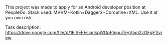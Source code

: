 This project was made to apply for an Android developer position at PeopleDo. 
Stack used: MVVM+Kotlin+Dagger2+Coroutine+XML. Use it at you own risk.

Task description: https://drive.google.com/file/d/1EiSEFEssmkpWGpPIepuTEyV5m2zOFgF1/view
